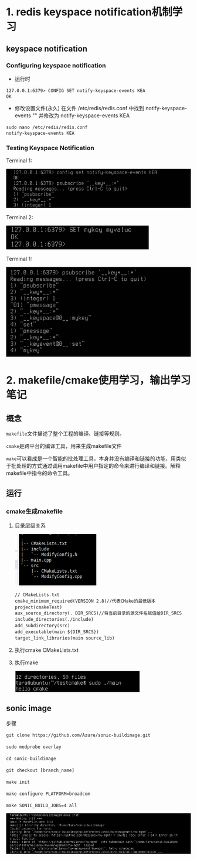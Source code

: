 # 1. redis keyspace notification机制学习
## keyspace notification
### Configuring keyspace notification
-  运行时

```
127.0.0.1:6379> CONFIG SET notify-keyspace-events KEA
OK
```

- 修改设置文件(永久)
在文件 /etc/redis/redis.conf 中找到 notify-keyspace-events "" 并修改为 notify-keyspace-events KEA

```console
sudo nano /etc/redis/redis.conf
notify-keyspace-events KEA
```

### Testing Keyspace Notification
Terminal 1:

![](pictures/kn01.png)

Terminal 2:

![](pictures/kn02.png)

Terminal 1:

![](pictures/kn03.png)
# 2. makefile/cmake使用学习，输出学习笔记
## 概念
`makefile`文件描述了整个工程的编译、链接等规则。

`cmake`是跨平台的编译工具，用来生成makefile文件

`make`可以看成是一个智能的批处理工具，本身并没有编译和链接的功能，用类似于批处理的方式通过调用makefile中用户指定的命令来进行编译和链接。解释makefile中指令的命令工具。

## 运行
### cmake生成makefile
1. 目录层级关系

    ![](pictures/cmake.png)
    ```txt
    // CMakeLists.txt
    cmake_minimum_required(VERSION 2.8)//代表CMake的最低版本
    project(cmakeTest)
    aux_source_directory(. DIR_SRCS)//将当前目录的源文件名赋值给DIR_SRCS
    include_directories(./include)
    add_subdirectory(src)
    add_executable(main ${DIR_SRCS})
    target_link_libraries(main source_lib)
    ```

2. 执行cmake CMakeLists.txt
3. 执行make

    ![](pictures/result.png)

## sonic image
步骤
```
git clone https://github.com/Azure/sonic-buildimage.git

sudo modprobe overlay

cd sonic-buildimage

git checkout [branch_name]

make init

make configure PLATFORM=broadcom

make SONIC_BUILD_JOBS=4 all

```

![](pictures/make.png)